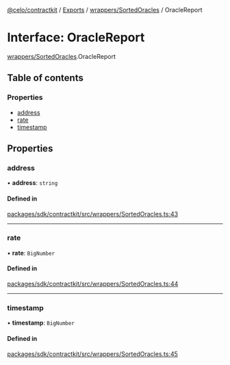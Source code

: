 [@celo/contractkit](../README.md) / [Exports](../modules.md) / [wrappers/SortedOracles](../modules/wrappers_SortedOracles.md) / OracleReport

# Interface: OracleReport

[wrappers/SortedOracles](../modules/wrappers_SortedOracles.md).OracleReport

## Table of contents

### Properties

- [address](wrappers_SortedOracles.OracleReport.md#address)
- [rate](wrappers_SortedOracles.OracleReport.md#rate)
- [timestamp](wrappers_SortedOracles.OracleReport.md#timestamp)

## Properties

### address

• **address**: `string`

#### Defined in

[packages/sdk/contractkit/src/wrappers/SortedOracles.ts:43](https://github.com/celo-org/developer-tooling/blob/master/packages/sdk/contractkit/src/wrappers/SortedOracles.ts#L43)

___

### rate

• **rate**: `BigNumber`

#### Defined in

[packages/sdk/contractkit/src/wrappers/SortedOracles.ts:44](https://github.com/celo-org/developer-tooling/blob/master/packages/sdk/contractkit/src/wrappers/SortedOracles.ts#L44)

___

### timestamp

• **timestamp**: `BigNumber`

#### Defined in

[packages/sdk/contractkit/src/wrappers/SortedOracles.ts:45](https://github.com/celo-org/developer-tooling/blob/master/packages/sdk/contractkit/src/wrappers/SortedOracles.ts#L45)
